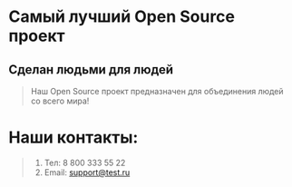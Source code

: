 # Самый лучший Open Source проект

## Сделан людьми для людей

> Наш Open Source проект предназначен для объединения людей со всего мира!
# Наши контакты:
>1. Тел: 8 800 333 55 22
>2. Email: support@test.ru



